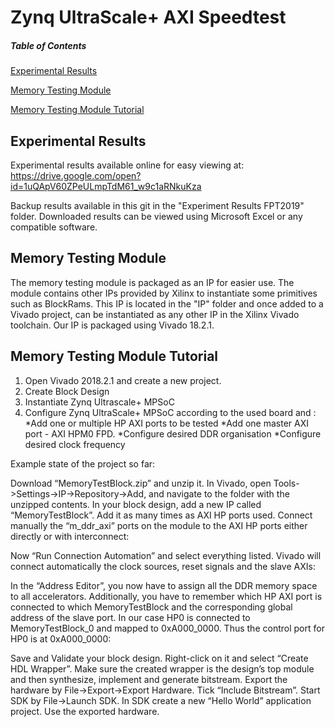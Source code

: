 # Zynq UltraScale+ AXI Speedtest
##### Table of Contents
[Experimental Results](#expresults)

[Memory Testing Module](#memtestmodule)

[Memory Testing Module Tutorial](#memtesttutorial)

<a name="expresults"/>

## Experimental Results

Experimental results available online for easy viewing at: https://drive.google.com/open?id=1uQApV60ZPeULmpTdM61_w9c1aRNkuKza

Backup results available in this git in the "Experiment Results FPT2019" folder. Downloaded results can be viewed using Microsoft Excel or any compatible software.


<a name="memtestmodule"/>

## Memory Testing Module

The memory testing module is packaged as an IP for easier use. The module contains other IPs provided by Xilinx to instantiate some primitives such as BlockRams. This IP is located in the "IP" folder and once added to a Vivado project, can be instantiated as any other IP in the Xilinx Vivado toolchain. Our IP is packaged using Vivado 18.2.1.


<a name="memtesttutorial"/>

## Memory Testing Module Tutorial

1. Open Vivado 2018.2.1 and create a new project.
2. Create Block Design
3. Instantiate Zynq Ultrascale+ MPSoC
4. Configure Zynq UltraScale+ MPSoC according to the used board and :
  *Add one or multiple HP AXI ports to be tested 
  *Add one master AXI port - AXI HPM0 FPD.
  *Configure desired DDR organisation
  *Configure desired clock frequency
  
Example state of the project so far:


Download “MemoryTestBlock.zip” and unzip it.
In Vivado, open Tools->Settings->IP->Repository->Add, and navigate to the folder with the unzipped contents.
In your block design, add a new IP called “MemoryTestBlock”. Add it as many times as AXI HP ports used.
Connect manually the “m_ddr_axi” ports on the module to the AXI HP ports either directly or with interconnect:



Now “Run Connection Automation” and select everything listed. Vivado will connect automatically the clock sources, reset signals and the slave AXIs:



In the “Address Editor”, you now have to assign all the DDR memory space to all accelerators. Additionally, you have to remember which HP AXI port is connected to which MemoryTestBlock and the corresponding global address of the slave port. In our case HP0 is connected to MemoryTestBlock_0 and mapped to 0xA000_0000. Thus the control port for HP0 is at 0xA000_0000:


Save and Validate your block design. Right-click on it and select “Create HDL Wrapper”.
Make sure the created wrapper is the design’s top module and then synthesize, implement and generate bitstream.
Export the hardware by File->Export->Export Hardware. Tick “Include Bitstream”.
Start SDK by File->Launch SDK.
In SDK create a new “Hello World” application project. Use the exported hardware.


